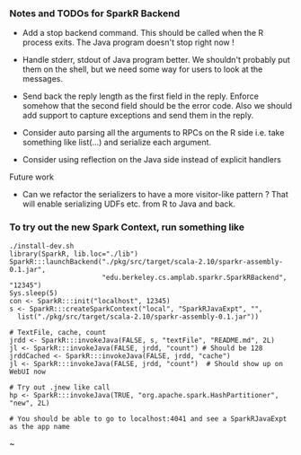 ### Notes and TODOs for SparkR Backend 

- Add a stop backend command. This should be called when the R process exits.
  The Java program doesn't stop right now !
- Handle stderr, stdout of Java program better. We shouldn't probably put them on the shell, 
  but we need some way for users to look at the messages.
- Send back the reply length as the first field in the reply. 
  Enforce somehow that the second field should be the error code. Also we should add support
  to capture exceptions and send them in the reply.

- Consider auto parsing all the arguments to RPCs on the R side
  i.e. take something like list(...) and serialize each argument.
- Consider using reflection on the Java side instead of explicit handlers

Future work
- Can we refactor the serializers to have a more visitor-like pattern ?
  That will enable serializing UDFs etc. from R to Java and back.
  

### To try out the new Spark Context, run something like

```
./install-dev.sh
library(SparkR, lib.loc="./lib")
SparkR:::launchBackend("./pkg/src/target/scala-2.10/sparkr-assembly-0.1.jar",
                       "edu.berkeley.cs.amplab.sparkr.SparkRBackend", "12345")
Sys.sleep(5)
con <- SparkR:::init("localhost", 12345)
s <- SparkR:::createSparkContext("local", "SparkRJavaExpt", "", 
  list("./pkg/src/target/scala-2.10/sparkr-assembly-0.1.jar"))

# TextFile, cache, count
jrdd <- SparkR:::invokeJava(FALSE, s, "textFile", "README.md", 2L)
jl <- SparkR:::invokeJava(FALSE, jrdd, "count") # Should be 128
jrddCached <- SparkR:::invokeJava(FALSE, jrdd, "cache")
jl <- SparkR:::invokeJava(FALSE, jrdd, "count")  # Should show up on WebUI now

# Try out .jnew like call
hp <- SparkR:::invokeJava(TRUE, "org.apache.spark.HashPartitioner", "new", 2L)

# You should be able to go to localhost:4041 and see a SparkRJavaExpt as the app name
```
~
